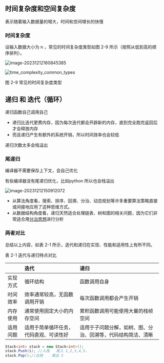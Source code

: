 ﻿## 时间复杂度和空间复杂度

表示随着输入数据量的增大，时间和空间增长的快慢

### 时间复杂度

设输入数据大小为 n ，常见的时间复杂度类型如图 2-9 所示（按照从低到高的顺序排列）。

![image-20231212160845385](https://cdn.jsdelivr.net/gh/humoyun1798/image/image/imagessimage-20231212160845385.png)

![time_complexity_common_types](https://cdn.jsdelivr.net/gh/humoyun1798/image/image/imagesstime_complexity_common_types.png)

图 2-9  常见的时间复杂度类型

## 递归 和 迭代（循环）

递归函数自己调用自己

- 递归比迭代更费内存，因为每次迭代都会开辟新的内存，直到完全跑完返回后才会释放内存
- 而且递归产生有额外的系统开销，所以时间效率也会较低

递归次数太多会栈溢出

### 尾递归

编译器不需要保存上下文，会自己优化

有些编译器没有尾递归优化，比如python 所以也会栈溢出

![image-20231212150912072](https://cdn.jsdelivr.net/gh/humoyun1798/image/image/imagessimage-20231212150912072.png)

- 从算法角度看，搜索、排序、回溯、分治、动态规划等许多重要算法策略直接或间接地应用了这种思维方式。
- 从数据结构角度看，递归天然适合处理链表、树和图的相关问题，因为它们非常适合用<u>分治思想</u>进行分析



### 两者对比

总结以上内容，如表 2-1 所示，迭代和递归在实现、性能和适用性上有所不同。

表 2-1  迭代与递归特点对比

|          | 迭代                                   | 递归                                                         |
| :------- | :------------------------------------- | :----------------------------------------------------------- |
| 实现方式 | 循环结构                               | 函数调用自身                                                 |
| 时间效率 | 效率通常较高，无函数调用开销           | 每次函数调用都会产生开销                                     |
| 内存使用 | 通常使用固定大小的内存空间             | 累积函数调用可能使用大量的栈帧空间                           |
| 适用问题 | 适用于简单循环任务，代码直观、可读性好 | 适用于子问题分解，如树、图、分治、回溯等，代码结构简洁、清晰 |

```c#
Stack<int> stack = new Stack<int>();
stack.Push(i); //入栈   尾入 1,2,3,4,5， 
stack.Pop();//出栈	尾出 5
```

